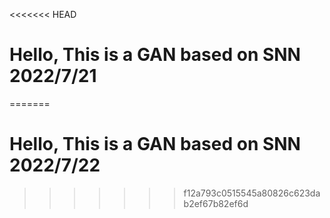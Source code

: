 <<<<<<< HEAD
# Hello, This is a GAN based on SNN  2022/7/21
=======
# Hello, This is a GAN based on SNN  2022/7/22
>>>>>>> f12a793c0515545a80826c623dab2ef67b82ef6d

